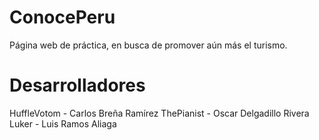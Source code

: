 # ConocePeru
Página web de práctica, en busca de promover aún más el turismo.

# Desarrolladores
HuffleVotom - Carlos Breña Ramírez
ThePianist - Oscar Delgadillo Rivera
Luker - Luis Ramos Aliaga
